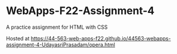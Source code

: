 # WebApps-F22-Assignment-4
A practice assignment for HTML with CSS

Hosted at https://44-563-web-apps-f22.github.io/44563-webapps-assignment-4-UdayasriPrasadam/opera.html
